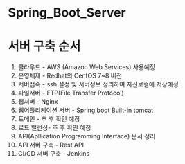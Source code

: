 # Spring_Boot_Server
# 서버 구축 순서
1. 클라우드 - AWS (Amazon Web Services) 사용예정
2. 운영체제 - Redhat의 CentOS 7~8 버전
3. 서버접속 - ssh 설정 및 서버정보 정리하여 자신로컬에 저장예정
4. 파일서버 - FTP(File Transfer Protocol)
5. 웹서버 - Nginx
6. 웹어플리케이션 서버 - Spring boot Built-in tomcat
7. 도메인 - 추 후 확인 예정
8. 로드 밸런싱- 추 후 확인 예정
9. API(Apllication Programming Interface) 문서 정리
10. API 서버 구축 - Rest API
11. CI/CD 서버 구축 - Jenkins
